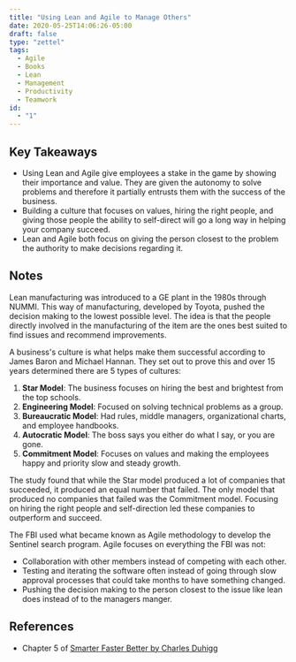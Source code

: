 ```yaml
---
title: "Using Lean and Agile to Manage Others"
date: 2020-05-25T14:06:26-05:00
draft: false
type: "zettel"
tags:
  - Agile
  - Books
  - Lean
  - Management
  - Productivity
  - Teamwork
id: 
  - "1"
---
```

## Key Takeaways
  * Using Lean and Agile give employees a stake in the game by showing their importance and value. They are given the autonomy to solve problems and therefore it partially entrusts them with the success of the business. 
  * Building a culture that focuses on values, hiring the right people, and giving those people the ability to self-direct will go a long way in helping your company succeed.
  * Lean and Agile both focus on giving the person closest to the problem the authority to make decisions regarding it.

## Notes
Lean manufacturing was introduced to a GE plant in the 1980s through NUMMI. This way of manufacturing, developed by Toyota, pushed the decision making to the lowest possible level. The idea is that the people directly involved in the manufacturing of the item are the ones best suited to find issues and recommend improvements.

A business's culture is what helps make them successful according to James Baron and Michael Hannan. They set out to prove this and over 15 years determined there are 5 types of cultures:

  1. **Star Model**: The business focuses on hiring the best and brightest from the top schools.
  2. **Engineering Model**: Focused on solving technical problems as a group.
  3. **Bureaucratic Model**: Had rules, middle managers, organizational charts, and employee handbooks.
  4. **Autocratic Model**: The boss says you either do what I say, or you are gone.
  5. **Commitment Model**: Focuses on values and making the employees happy and priority slow and steady growth.

The study found that while the Star model produced a lot of companies that succeeded, it produced an equal number that failed. The only model that produced no companies that failed was the Commitment model. Focusing on hiring the right people and self-direction led these companies to outperform and succeed.

The FBI used what became known as Agile methodology to develop the Sentinel search program. Agile focuses on everything the FBI was not:

  * Collaboration with other members instead of competing with each other. 
  * Testing and iterating the software often instead of going through slow approval processes that could take months to have something changed.
  * Pushing the decision making to the person closest to the issue like lean does instead of to the managers manger.

## References
  * Chapter 5 of [Smarter Faster Better by Charles Duhigg](https://www.goodreads.com/book/show/25733966-smarter-faster-better)
